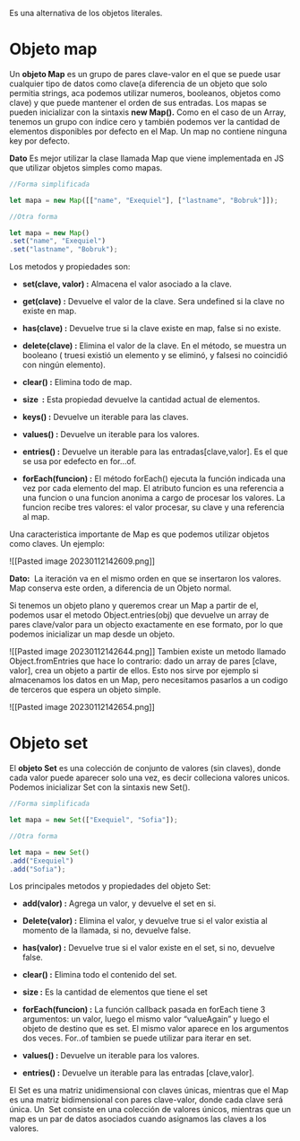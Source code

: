 Es una alternativa de los objetos literales.
# Objeto map

Un **objeto Map** es un grupo de pares clave-valor en el que se puede usar cualquier tipo de datos como clave(a diferencia de un objeto que solo permitia strings, aca podemos utilizar numeros, booleanos, objetos como clave) y que puede mantener el orden de sus entradas. Los mapas se pueden inicializar con la sintaxis **new Map().** Como en el caso de un Array, tenemos un grupo con índice cero y también podemos ver la cantidad de elementos disponibles por defecto en el Map. Un map no contiene ninguna key por defecto. 

**Dato** Es mejor utilizar la clase llamada Map que viene implementada en JS que utilizar objetos simples como mapas.

```js
//Forma simplificada

let mapa = new Map([["name", "Exequiel"], ["lastname", "Bobruk"]]);

//Otra forma

let mapa = new Map()
.set("name", "Exequiel")
.set("lastname", "Bobruk");
```

Los metodos y propiedades son:

* **set(clave, valor) :** Almacena el valor asociado a la clave.

* **get(clave) :** Devuelve el valor de la clave. Sera undefined si la clave no existe en map.

* **has(clave) :** Devuelve true si la clave existe en map, false si no existe.

* **delete(clave) :** Elimina el valor de la clave. En el método, se muestra un booleano ( truesi existió un elemento y se eliminó, y falsesi no coincidió con ningún elemento).

* **clear() :** Elimina todo de map.

* **size  :** Esta propiedad devuelve la cantidad actual de elementos.

* **keys() :** Devuelve un iterable para las claves.

* **values() :** Devuelve un iterable para los valores.

* **entries() :** Devuelve un iterable para las entradas[clave,valor]. Es el que se usa por edefecto en for…of.

* **forEach(funcion) :** El método forEach() ejecuta la función indicada una vez por cada elemento del map. El atributo funcion es una referencia a una funcion o una funcion anonima a cargo de procesar los valores. La funcion recibe tres valores: el valor procesar, su clave y una referencia al map.

Una caracteristica importante de Map es que podemos utilizar objetos como claves. Un ejemplo:

![[Pasted image 20230112142609.png]]

**Dato:**  La iteración va en el mismo orden en que se insertaron los valores. Map conserva este orden, a diferencia de un Objeto normal.

Si tenemos un objeto plano y queremos crear un Map a partir de el, podemos usar el metodo Object.entries(obj) que devuelve un array de pares clave/valor para un objecto exactamente en ese formato, por lo que podemos inicializar un map desde un objeto.

![[Pasted image 20230112142644.png]]
Tambien existe un metodo llamado Object.fromEntries que hace lo contrario: dado un array de pares [clave, valor], crea un objeto a partir de ellos. Esto nos sirve por ejemplo si almacenamos los datos en un Map, pero necesitamos pasarlos a un codigo de terceros que espera un objeto simple.

![[Pasted image 20230112142654.png]]
# Objeto set

El **objeto Set** es una colección de conjunto de valores (sin claves), donde cada valor puede aparecer solo una vez, es decir colleciona valores unicos. Podemos inicializar Set con la sintaxis new Set().

```js
//Forma simplificada

let mapa = new Set(["Exequiel", "Sofia"]);

//Otra forma

let mapa = new Set()
.add("Exequiel")
.add("Sofia");
```
Los principales metodos y propiedades del objeto Set:

* **add(valor) :** Agrega un valor, y devuelve el set en si.

* **Delete(valor) :** Elimina el valor, y devuelve true si el valor existia al momento de la llamada, si no, devuelve false.

* **has(valor) :** Devuelve true si el valor existe en el set, si no, devuelve false.

* **clear() :** Elimina todo el contenido del set.

* **size :** Es la cantidad de elementos que tiene el set

* **forEach(funcion) :** La función callback pasada en forEach tiene 3 argumentos: un valor, luego el mismo valor “valueAgain” y luego el objeto de destino que es set. El mismo valor aparece en los argumentos dos veces. For..of tambien se puede utilizar para iterar en set.

* **values() :** Devuelve un iterable para los valores.

* **entries() :** Devuelve un iterable para las entradas [clave,valor].

El Set es una matriz unidimensional con claves únicas, mientras que el Map es una matriz bidimensional con pares clave-valor, donde cada clave será única. Un  Set consiste en una colección de valores únicos, mientras que un map es un par de datos asociados cuando asignamos las claves a los valores.